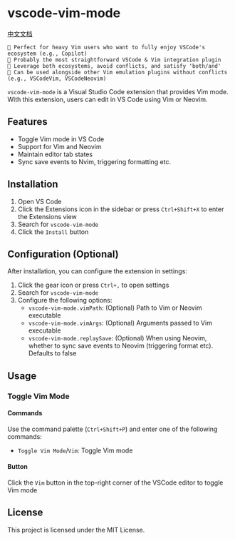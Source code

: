 # vscode-vim-mode

[中文文档](README.zh-CN.md)

```
🌟 Perfect for heavy Vim users who want to fully enjoy VSCode's ecosystem (e.g., Copilot)
🌟 Probably the most straightforward VSCode & Vim integration plugin
🌟 Leverage both ecosystems, avoid conflicts, and satisfy 'both/and'
🌟 Can be used alongside other Vim emulation plugins without conflicts (e.g., VSCodeVim, VSCodeNeovim)
```

`vscode-vim-mode` is a Visual Studio Code extension that provides Vim mode. With this extension, users can edit in VS Code using Vim or Neovim.

## Features

- Toggle Vim mode in VS Code
- Support for Vim and Neovim
- Maintain editor tab states
- Sync save events to Nvim, triggering formatting etc.

## Installation

1. Open VS Code
2. Click the Extensions icon in the sidebar or press `Ctrl+Shift+X` to enter the Extensions view
3. Search for `vscode-vim-mode`
4. Click the `Install` button

## Configuration (Optional)

After installation, you can configure the extension in settings:

1. Click the gear icon or press `Ctrl+,` to open settings
2. Search for `vscode-vim-mode`
3. Configure the following options:
   - `vscode-vim-mode.vimPath`: (Optional) Path to Vim or Neovim executable
   - `vscode-vim-mode.vimArgs`: (Optional) Arguments passed to Vim executable
   - `vscode-vim-mode.replaySave`: (Optional) When using Neovim, whether to sync save events to Neovim (triggering format etc). Defaults to false

## Usage

### Toggle Vim Mode

#### Commands

Use the command palette (`Ctrl+Shift+P`) and enter one of the following commands:

- `Toggle Vim Mode`/`Vim`: Toggle Vim mode

#### Button

Click the `Vim` button in the top-right corner of the VSCode editor to toggle Vim mode

## License

This project is licensed under the MIT License.
